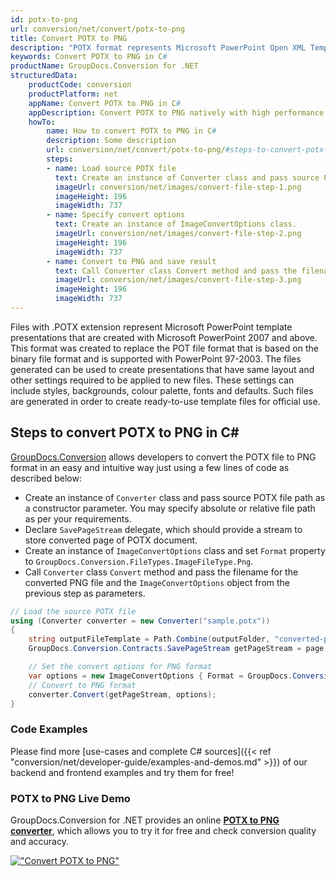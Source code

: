 ```yaml
---
id: potx-to-png
url: conversion/net/convert/potx-to-png
title: Convert POTX to PNG
description: "POTX format represents Microsoft PowerPoint Open XML Template with .potx extension. Learn how to convert POTX to PNG file programmatically in C# language using GroupDocs.Conversion for .NET library."
keywords: Convert POTX to PNG in C#
productName: GroupDocs.Conversion for .NET
structuredData:
    productCode: conversion
    productPlatform: net
    appName: Convert POTX to PNG in C#
    appDescription: Convert POTX to PNG natively with high performance using C# language and server side GroupDocs.Conversion for .NET APIs, without the use of any software like Microsoft or Open Office.
    howTo:
        name: How to convert POTX to PNG in C# 
        description: Some description
        url: conversion/net/convert/potx-to-png/#steps-to-convert-potx-to-png-in-c
        steps:
        - name: Load source POTX file 
          text: Create an instance of Converter class and pass source POTX file path as a constructor parameter. You may specify absolute or relative file path as per your requirements. 
          imageUrl: conversion/net/images/convert-file-step-1.png
          imageHeight: 196
          imageWidth: 737
        - name: Specify convert options 
          text: Create an instance of ImageConvertOptions class.
          imageUrl: conversion/net/images/convert-file-step-2.png
          imageHeight: 196
          imageWidth: 737
        - name: Convert to PNG and save result 
          text: Call Converter class Convert method and pass the filename for the converted HTML file and the ImageConvertOptions object from the previous step as parameters.
          imageUrl: conversion/net/images/convert-file-step-3.png
          imageHeight: 196
          imageWidth: 737
---
```


Files with .POTX extension represent Microsoft PowerPoint template presentations that are created with Microsoft PowerPoint 2007 and above. This format was created to replace the POT file format that is based on the binary file format and is supported with PowerPoint 97-2003. The files generated can be used to create presentations that have same layout and other settings required to be applied to new files. These settings can include styles, backgrounds, colour palette, fonts and defaults. Such files are generated in order to create ready-to-use template files for official use.

## Steps to convert POTX to PNG in C#

[GroupDocs.Conversion](https://products.groupdocs.com/conversion/net) allows developers to convert the POTX file to PNG format in an easy and intuitive way just using a few lines of code as described below:

* Create an instance of `Converter` class and pass source POTX file path as a constructor parameter. You may specify absolute or relative file path as per your requirements. 
* Declare `SavePageStream` delegate, which should provide a stream to store converted page of POTX document.
* Create an instance of `ImageConvertOptions` class and set `Format` property to `GroupDocs.Conversion.FileTypes.ImageFileType.Png`.
* Call `Converter` class `Convert` method and pass the filename for the converted PNG file and the `ImageConvertOptions` object from the previous step as parameters.

```csharp
// Load the source POTX file
using (Converter converter = new Converter("sample.potx"))
{
    string outputFileTemplate = Path.Combine(outputFolder, "converted-page-{0}.png");
    GroupDocs.Conversion.Contracts.SavePageStream getPageStream = page => new FileStream(string.Format(outputFileTemplate, page), FileMode.Create);

    // Set the convert options for PNG format
    var options = new ImageConvertOptions { Format = GroupDocs.Conversion.FileTypes.ImageFileType.Png };   
    // Convert to PNG format
    converter.Convert(getPageStream, options);
}
```

### Code Examples

Please find more [use-cases and complete C# sources]({{< ref "conversion/net/developer-guide/examples-and-demos.md" >}}) of our backend and frontend examples and try them for free!

### POTX to PNG Live Demo

GroupDocs.Conversion for .NET provides an online [**POTX to PNG converter**](https://products.groupdocs.app/conversion/potx-to-png), which allows you to try it for free and check conversion quality and accuracy.

[!["Convert POTX to PNG"](conversion/net/images/convert-to-png/convert-potx-to-png.png)](https://products.groupdocs.app/conversion/potx-to-png)